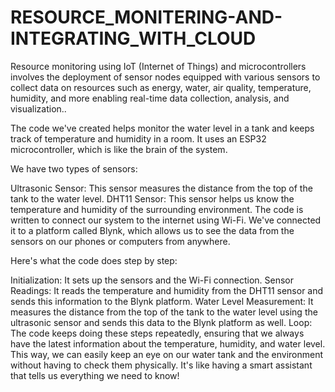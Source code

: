 # RESOURCE_MONITERING-AND-INTEGRATING_WITH_CLOUD
Resource monitoring using IoT (Internet of Things) and microcontrollers involves the deployment of sensor nodes equipped with various sensors to collect data on resources such as energy, water, air quality, temperature, humidity, and more enabling real-time data collection, analysis, and visualization..

The code we've created helps monitor the water level in a tank and keeps track of temperature and humidity in a room. It uses an ESP32 microcontroller, which is like the brain of the system.

We have two types of sensors:

Ultrasonic Sensor: This sensor measures the distance from the top of the tank to the water level.
DHT11 Sensor: This sensor helps us know the temperature and humidity of the surrounding environment.
The code is written to connect our system to the internet using Wi-Fi. We've connected it to a platform called Blynk, which allows us to see the data from the sensors on our phones or computers from anywhere.

Here's what the code does step by step:

Initialization: It sets up the sensors and the Wi-Fi connection.
Sensor Readings: It reads the temperature and humidity from the DHT11 sensor and sends this information to the Blynk platform.
Water Level Measurement: It measures the distance from the top of the tank to the water level using the ultrasonic sensor and sends this data to the Blynk platform as well.
Loop: The code keeps doing these steps repeatedly, ensuring that we always have the latest information about the temperature, humidity, and water level.
This way, we can easily keep an eye on our water tank and the environment without having to check them physically. It's like having a smart assistant that tells us everything we need to know!
